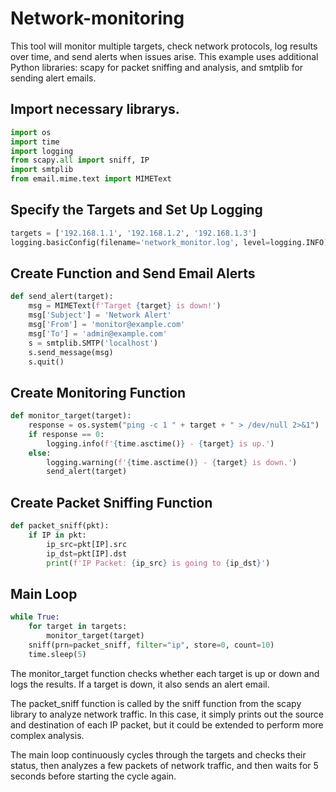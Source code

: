 # Network-monitoring

This tool will monitor multiple targets, check network protocols, log results over time, and send alerts when issues arise. This example uses additional Python libraries: scapy for packet sniffing and analysis, and smtplib for sending alert emails.

## Import necessary librarys.

```python
import os
import time
import logging
from scapy.all import sniff, IP
import smtplib
from email.mime.text import MIMEText
```

## Specify the Targets and Set Up Logging

```python
targets = ['192.168.1.1', '192.168.1.2', '192.168.1.3']
logging.basicConfig(filename='network_monitor.log', level=logging.INFO)
```


## Create Function and Send Email Alerts
```python
def send_alert(target):
    msg = MIMEText(f'Target {target} is down!')
    msg['Subject'] = 'Network Alert'
    msg['From'] = 'monitor@example.com'
    msg['To'] = 'admin@example.com'
    s = smtplib.SMTP('localhost')
    s.send_message(msg)
    s.quit()
```
## Create Monitoring Function
```python
def monitor_target(target):
    response = os.system("ping -c 1 " + target + " > /dev/null 2>&1")
    if response == 0:
        logging.info(f'{time.asctime()} - {target} is up.')
    else:
        logging.warning(f'{time.asctime()} - {target} is down.')
        send_alert(target)
```

## Create Packet Sniffing Function

```python
def packet_sniff(pkt):
    if IP in pkt:
        ip_src=pkt[IP].src
        ip_dst=pkt[IP].dst
        print(f'IP Packet: {ip_src} is going to {ip_dst}')
```

## Main Loop

```python
while True:
    for target in targets:
        monitor_target(target)
    sniff(prn=packet_sniff, filter="ip", store=0, count=10)
    time.sleep(5)
```


The monitor_target function checks whether each target is up or down and logs the results. If a target is down, it also sends an alert email.

The packet_sniff function is called by the sniff function from the scapy library to analyze network traffic. In this case, it simply prints out the source and destination of each IP packet, but it could be extended to perform more complex analysis.

The main loop continuously cycles through the targets and checks their status, then analyzes a few packets of network traffic, and then waits for 5 seconds before starting the cycle again.
